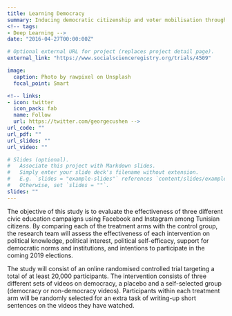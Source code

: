 ```yaml
---
title: Learning Democracy
summary: Inducing democratic citizenship and voter mobilisation through online civic education
<!-- tags:
- Deep Learning -->
date: "2016-04-27T00:00:00Z"

# Optional external URL for project (replaces project detail page).
external_link: "https://www.socialscienceregistry.org/trials/4509"

image:
  caption: Photo by rawpixel on Unsplash
  focal_point: Smart

<!-- links:
- icon: twitter
  icon_pack: fab
  name: Follow
  url: https://twitter.com/georgecushen -->
url_code: ""
url_pdf: ""
url_slides: ""
url_video: ""

# Slides (optional).
#   Associate this project with Markdown slides.
#   Simply enter your slide deck's filename without extension.
#   E.g. `slides = "example-slides"` references `content/slides/example-slides.md`.
#   Otherwise, set `slides = ""`.
slides: ""
---
```


The objective of this study is to evaluate the effectiveness of three different civic education campaigns using Facebook and Instagram among Tunisian citizens. By comparing each of the treatment arms with the control group, the research team will assess the effectiveness of each intervention on political knowledge, political interest, political self-efficacy, support for democratic norms and institutions, and intentions to participate in the coming 2019 elections.

The study will consist of an online randomised controlled trial targeting a total of at least 20,000 participants. The intervention consists of three different sets of videos on democracy, a placebo and a self-selected group (democracy or non-democracy videos). Participants within each treatment arm will be randomly selected for an extra task of writing-up short sentences on the videos they have watched.
